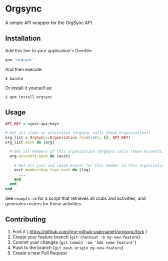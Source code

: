 # Orgsync

A simple API wrapper for the OrgSync API.

## Installation

Add this line to your application's Gemfile:

```ruby
gem 'orgsync'
```

And then execute:

    $ bundle

Or install it yourself as:

    $ gem install orgsync

## Usage

```ruby
API_KEY = <your-api-key>

# Get all clubs or activities (OrgSync calls these Organizations)
org_list = OrgSync::Organization.find(:all, {}, API_KEY)
org_list.each do |org|

  # Get all members of this organization (OrgSync calls these Accounts)
  org.accounts.each do |acct|
  
    # Get all join and leave events for this member in this organization (OrgSync's Membership Logs)
    acct.membership_logs.each do |log|
      ...
    end
  end
end
```

See `example.rb` for a script that retrieves all clubs and activities, and generates rosters for those activities.

## Contributing

1. Fork it ( https://github.com/[my-github-username]/orgsync/fork )
2. Create your feature branch (`git checkout -b my-new-feature`)
3. Commit your changes (`git commit -am 'Add some feature'`)
4. Push to the branch (`git push origin my-new-feature`)
5. Create a new Pull Request
